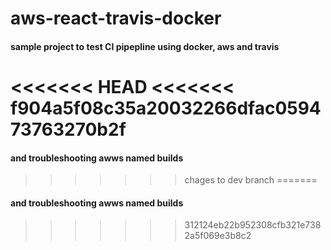 # aws-react-travis-docker
#### sample project to test CI pipepline using docker, aws and travis
<<<<<<< HEAD
<<<<<<< f904a5f08c35a20032266dfac059473763270b2f
=======
#### and troubleshooting awws named builds
>>>>>>> chages to dev branch
=======
#### and troubleshooting awws named builds
>>>>>>> 312124eb22b952308cfb321e7382a5f069e3b8c2
